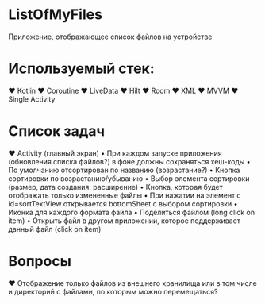 # ListOfMyFiles
Приложение, отображающее список файлов на устройстве


# Используемый стек:
  ♥ Kotlin
  ♥ Coroutine
  ♥ LiveData
  ♥ Hilt
  ♥ Room
  ♥ XML
  ♥ MVVM
  ♥ Single Activity


# Список задач
♥ Activity (главный экран)
    • При каждом запуске приложения (обновления списка файлов?) в фоне должны сохраняться хеш-коды
    • По умолчанию отсортирован по названию (возрастание?)
    • Кнопка сортировки по возрастанию/убыванию
    • Выбор элемента сортировки (размер, дата создания, расширение)
    • Кнопка, которая будет отображать только измененные файлы
    • При нажатии на элемент с id=sortTextView открывается bottomSheet с выбором сортировки
    • Иконка для каждого формата файла 
    • Поделиться файлом (long click on item)
    • Открыть файл в другом приложении, которое поддерживает данный файл (click on item)
    
    
# Вопросы
  ♥ Отображение только файлов из внешнего хранилища или в том числе и директорий с файлами, по которым можно перемещаться?
